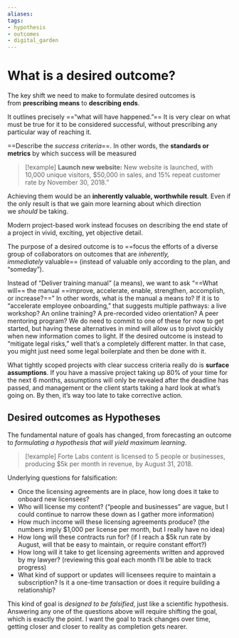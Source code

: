 ```yaml
---
aliases: 
tags: 
- hypothesis
- outcomes
- digital_garden
---
```

# What is a desired outcome?


The key shift we need to make to formulate desired outcomes is from **prescribing means** to **describing ends**.

It outlines precisely ==“what will have happened.”== It is very clear on what must be true for it to be considered successful, without prescribing any particular way of reaching it.

==Describe the _success criteria_==. In other words, the **standards or metrics** by which success will be measured

> [!example] 
> **Launch new website:** New website is launched, with 10,000 unique visitors, $50,000 in sales, and 15% repeat customer rate by November 30, 2018.”

Achieving them would be an **inherently valuable, worthwhile result**. Even if the only result is that we gain more learning about which direction we _should_ be taking.

Modern project-based work instead focuses on describing the end state of a project in vivid, exciting, yet objective detail. 

The purpose of a desired outcome is to ==focus the efforts of a diverse group of collaborators on outcomes that are _inherently, immediately_ valuable== (instead of valuable only according to the plan, and “someday”).

Instead of “Deliver training manual” (a means), we want to ask “==What will== the manual ==improve, accelerate, enable, strengthen, accomplish, or increase?==” In other words, what is the manual a means _to_? If it is to “accelerate employee onboarding,” that suggests multiple pathways: a live workshop? An online training? A pre-recorded video orientation? A peer mentoring program? We do need to commit to one of these for now to get started, but having these alternatives in mind will allow us to pivot quickly when new information comes to light. If the desired outcome is instead to “mitigate legal risks,” well that’s a completely different matter. In that case, you might just need some legal boilerplate and then be done with it.

What tightly scoped projects with clear success criteria really do is **surface assumptions**. If you have a massive project taking up 80% of your time for the next 6 months, assumptions will only be revealed after the deadline has passed, and management or the client starts taking a hard look at what’s going on. By then, it’s way too late to take corrective action.

## Desired outcomes as Hypotheses
The fundamental nature of goals has changed, from forecasting an outcome to _formulating a hypothesis that will yield maximum learning_.

> [!example] 
> Forte Labs content is licensed to 5 people or businesses, producing $5k per month in revenue, by August 31, 2018.

Underlying questions for falsification:
- Once the licensing agreements are in place, how long does it take to onboard new licensees?
- Who will license my content? (“people and businesses” are vague, but I could continue to narrow these down as I gather more information)
- How much income will these licensing agreements produce? (the numbers imply $1,000 per license per month, but I really have no idea)
- How long will these contracts run for? (if I reach a $5k run rate by August, will that be easy to maintain, or require constant effort?)
- How long will it take to get licensing agreements written and approved by my lawyer? (reviewing this goal each month I’ll be able to track progress)
- What kind of support or updates will licensees require to maintain a subscription? Is it a one-time transaction or does it require building a relationship?

This kind of goal is _designed to be falsified_, just like a scientific hypothesis. Answering any one of the questions above will require shifting the goal, which is exactly the point. I want the goal to track changes over time, getting closer and closer to reality as completion gets nearer.
